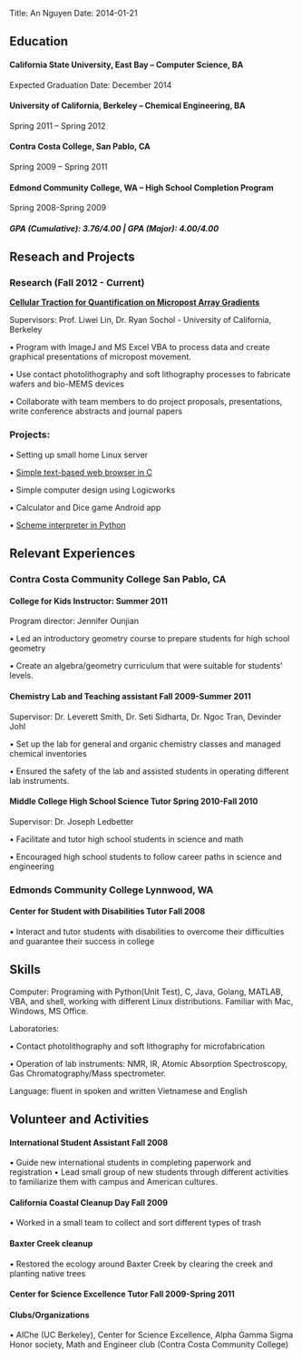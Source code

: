 Title: An Nguyen
Date: 2014-01-21

## Education

#### California State University, East Bay – Computer Science, BA

Expected Graduation Date: December 2014

#### University of California, Berkeley – Chemical Engineering, BA

Spring 2011 – Spring 2012

#### Contra Costa College, San Pablo, CA

Spring 2009 – Spring 2011

#### Edmond Community College, WA – High School Completion Program

Spring 2008-Spring 2009

##### GPA (Cumulative): 3.76/4.00 | GPA (Major): 4.00/4.00

## Reseach and Projects

### Research (Fall 2012 - Current)

__[Cellular Traction for Quantification on Micropost Array Gradients](https://github.com/dephiros/micropost-array)__

Supervisors: Prof. Liwei Lin, Dr. Ryan Sochol - University of California, Berkeley

•	Program with ImageJ and MS Excel VBA to process data and create graphical presentations of micropost movement.

•	Use contact photolithography and soft lithography processes to fabricate wafers and bio-MEMS devices

•	Collaborate with team members to do project proposals, presentations, write conference abstracts and journal papers


### Projects:

•	Setting up small home Linux server

•	[Simple text-based web browser in C](https://github.com/dephiros/text-browser)

•	Simple computer design using Logicworks

•	Calculator and Dice game Android app

•	[Scheme interpreter in Python](https://github.com/dephiros/simple-scheme-intepreter)

## Relevant Experiences

### Contra Costa Community College 	San Pablo, CA

#### College for Kids Instructor: 	Summer 2011

Program director: Jennifer Ounjian

•	Led an introductory geometry course to prepare students for high school geometry

•	Create an algebra/geometry curriculum that were suitable for students’ levels.

#### Chemistry Lab and Teaching assistant 	Fall 2009-Summer 2011

Supervisor: Dr. Leverett Smith, Dr. Seti Sidharta, Dr. Ngoc Tran, Devinder Johl

•	Set up the lab for general and organic chemistry classes and managed chemical inventories

•	Ensured the safety of the lab and assisted students in operating different lab instruments.

		
#### Middle College High School Science Tutor	Spring 2010-Fall 2010

Supervisor: Dr. Joseph Ledbetter

•	Facilitate and tutor high school students in science and math

•	Encouraged high school students to follow career paths in science and engineering

### Edmonds Community College	Lynnwood, WA

#### Center for Student with Disabilities Tutor	Fall 2008

•	Interact and tutor students with disabilities to overcome their difficulties and guarantee their success in college
	
## Skills

Computer: Programing with Python(Unit Test), C, Java, Golang, MATLAB, VBA, and shell, working with different Linux distributions. Familiar with Mac, Windows, MS Office.

Laboratories:

•	Contact photolithography and soft lithography for microfabrication

•	Operation of lab instruments: NMR, IR, Atomic Absorption Spectroscopy, Gas Chromatography/Mass spectrometer.

Language: fluent in spoken and written Vietnamese and English

## Volunteer and Activities

#### International Student Assistant	Fall 2008
•	Guide new international students in completing paperwork and registration
•	Lead small group of new students through different activities to familiarize them with campus and American cultures.
#### California Coastal Cleanup Day 	Fall 2009
•	Worked in a small team to collect and sort different types of trash
#### Baxter Creek cleanup 
•	Restored the ecology around Baxter Creek by clearing the creek and planting native trees

#### Center for Science Excellence Tutor	Fall 2009-Spring 2011

#### Clubs/Organizations
•	AlChe (UC Berkeley), Center for Science Excellence, Alpha Gamma Sigma Honor society, Math and Engineer club (Contra Costa Community College)
